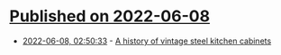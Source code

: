 # [Published on 2022-06-08](index.md)

* [2022-06-08, 02:50:33](https://news.ycombinator.com/item?id=31662647) - [A history of vintage steel kitchen cabinets](https://retrorenovation.com/metal-kitchen-cabinets-history-design-faq/)
